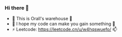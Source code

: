 ### Hi there 👋

- 🔭 This is Orall's warehouse 🤔
- 👯 I hope my code can make you gain something 🌱
- ⚡ Leetcode: https://leetcode.cn/u/w4hqswuefo/ 📫

<!--
**oraeorae/oraeorae** is a ✨ _special_ ✨ repository because its `README.md` (this file) appears on your GitHub profile.

Here are some ideas to get you started:

- 🔭 I’m currently working on ...
- 🌱 I’m currently learning SCNU
- 👯 I’m looking to collaborate on ...
- 🤔 I’m looking for help with ...
- 💬 Ask me about ...
- 📫 How to reach me: ...
- 😄 Pronouns: ...
- ⚡ Fun fact: ...
-->
